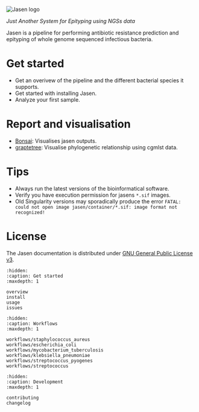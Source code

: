 ![Jasen logo](_static/logo.png)

*Just Another System for Epityping using NGSs data*

Jasen is a pipeline for performing antibiotic resistance prediction and epityping of whole genome sequenced infectious bacteria.

# Get started

- Get an overivew of the pipeline and the different bacterial species it supports.
- Get started with installing Jasen.
- Analyze your first sample.

# Report and visualisation

* [Bonsai](https://github.com/Clinical-Genomics-Lund/cgviz): Visualises jasen outputs.
* [graptetree](https://github.com/achtman-lab/GrapeTree): Visualise phylogenetic relationship using cgmlst data.

# Tips

* Always run the latest versions of the bioinformatical software.
* Verify you have execution permission for jasens `*.sif` images.
* Old Singularity versions may sporadically produce the error `FATAL: could not open image jasen/container/*.sif: image format not recognized!`

# License

The Jasen documentation is distributed under
[GNU General Public License v3](https://www.gnu.org/licenses/gpl-3.0.html).


```{toctree}
:hidden:
:caption: Get started
:maxdepth: 1

overview
install
usage
issues
```

```{toctree}
:hidden:
:caption: Workflows
:maxdepth: 1

workflows/staphylococcus_aureus
workflows/escherichia_coli
workflows/mycobacterium_tuberculosis
workflows/klebsiella_pneumoniae
workflows/streptococcus_pyogenes
workflows/streptococcus
```

```{toctree}
:hidden:
:caption: Development
:maxdepth: 1

contributing
changelog
```